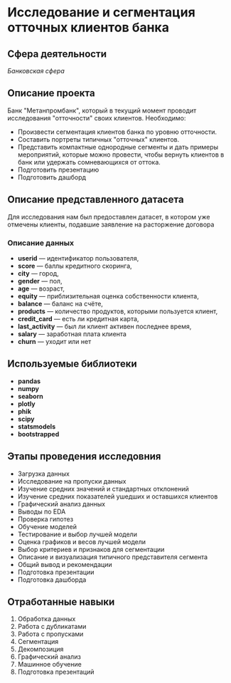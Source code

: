 # Исследование и сегментация отточных клиентов банка
## Сфера деятельности
*Банковская сфера*


## Описание проекта
Банк "Метанпромбанк", который в текущий момент проводит исследования "отточности" своих клиентов. Необходимо:
- Произвести сегментация клиентов банка по уровню отточности. 
- Составить портреты типичных "отточных" клиентов.  
- Представить компактные однородные сегменты и дать примеры мероприятий, которые можно провести, чтобы вернуть клиентов в банк или удержать сомневающихся от оттока. 
- Подготовить презентацию
- Подготовить дашборд

## Описание представленного датасета
Для исследования нам был предоставлен датасет, в котором уже отмечены клиенты, подавшие заявление на расторжение договора

### Описание данных

- **userid** — идентификатор пользователя,
- **score** — баллы кредитного скоринга,
- **city** — город,
- **gender** — пол,
- **age** — возраст,
- **equity** — приблизительная оценка собственности клиента,
- **balance** — баланс на счёте,
- **products** — количество продуктов, которыми пользуется клиент,
- **credit_card** — есть ли кредитная карта,
- **last_activity** — был ли клиент активен последнее время,
- **salary** — заработная плата клиента
- **churn** — уходит или нет

## Используемые библиотеки
- **pandas**
- **numpy**
- **seaborn**
- **plotly**
- **phik**
- **scipy**
- **statsmodels**
- **bootstrapped**

## Этапы проведения исследовния
- Загрузка данных
- Исследование на пропуски данных
- Изучение средних значений и стандартных отклонений
- Изучение средних показателей ушедших и оставшихся клиентов
- Графический анализ данных
- Выводы по EDA
- Проверка гипотез
- Обучение моделей
- Тестирование и выбор лучшей модели
- Оценка графиков и весов лучшей модели
- Выбор критериев и признаков для сегментации
- Описание и визуализация типичного представителя сегмента
- Общий вывод и рекомендации
- Подготовка презентации
- Подготовка дашборда



## Отработанные навыки
1. Обработка данных
2. Работа с дубликатами
3. Работа с пропусками
4. Сегментация
5. Декомпозиция
6. Графический анализ
7. Машинное обучение
8. Подготовка презентаций
